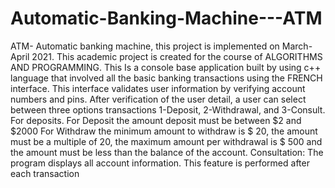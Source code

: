 # Automatic-Banking-Machine---ATM
ATM- Automatic banking machine, this project is implemented on March- April 2021. This academic project is created for the course of ALGORITHMS AND PROGRAMMING. This Is a console base application built by using c++ language that involved all the basic banking transactions using the FRENCH interface. This interface validates user information by verifying account numbers and pins. After verification of the user detail, a user can select between three options transactions 1-Deposit, 2-Withdrawal, and 3-Consult. For deposits. For Deposit the amount deposit must be between $2 and $2000 For Withdraw the minimum amount to withdraw is $ 20, the amount must be a multiple of 20, the maximum amount per withdrawal is $ 500 and the amount must be less than the balance of the account. Consultation: The program displays all account information. This feature is performed after each transaction
